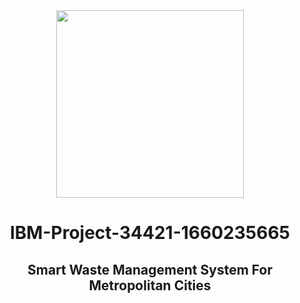 <div id="header" align="center">
  <img src="https://upload.wikimedia.org/wikipedia/commons/5/51/IBM_logo.svg" width="300"/>
</div>

<html>
  <body>
    <h1 align="center">IBM-Project-34421-1660235665</h1>
    <h2 align="center">Smart Waste Management System For Metropolitan Cities</h2>
    
  </body>
</html>

